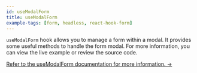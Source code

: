 ```yaml
---
id: useModalForm
title: useModalForm
example-tags: [form, headless, react-hook-form]
---
```


`useModalForm` hook allows you to manage a form within a modal. It provides some useful methods to handle the form modal. For more information, you can view the live example or review the source code.

[Refer to the useModalForm documentation for more information. →](/docs/packages/list-of-packages)

<CodeSandboxExample path="form-react-hook-form-use-modal-form" />
